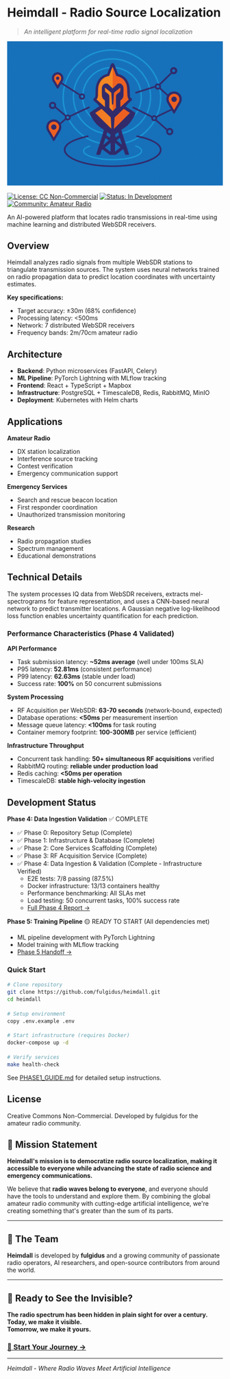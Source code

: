 # Heimdall - Radio Source Localization

> *An intelligent platform for real-time radio signal localization*

![heimdall.png](heimdall.png)

[![License: CC Non-Commercial](https://img.shields.io/badge/License-CC%20Non--Commercial-orange.svg)](LICENSE)
[![Status: In Development](https://img.shields.io/badge/Status-In%20Development-yellow.svg)](AGENTS.md)
[![Community: Amateur Radio](https://img.shields.io/badge/Community-Amateur%20Radio-blue.svg)](https://www.iaru.org/)

An AI-powered platform that locates radio transmissions in real-time using machine learning and distributed WebSDR receivers.

## Overview

Heimdall analyzes radio signals from multiple WebSDR stations to triangulate transmission sources. The system uses neural networks trained on radio propagation data to predict location coordinates with uncertainty estimates.

**Key specifications:**
- Target accuracy: ±30m (68% confidence)
- Processing latency: <500ms
- Network: 7 distributed WebSDR receivers
- Frequency bands: 2m/70cm amateur radio

## Architecture

- **Backend**: Python microservices (FastAPI, Celery)
- **ML Pipeline**: PyTorch Lightning with MLflow tracking
- **Frontend**: React + TypeScript + Mapbox
- **Infrastructure**: PostgreSQL + TimescaleDB, Redis, RabbitMQ, MinIO
- **Deployment**: Kubernetes with Helm charts

## Applications

**Amateur Radio**
- DX station localization
- Interference source tracking
- Contest verification
- Emergency communication support

**Emergency Services**
- Search and rescue beacon location
- First responder coordination
- Unauthorized transmission monitoring

**Research**
- Radio propagation studies
- Spectrum management
- Educational demonstrations

## Technical Details

The system processes IQ data from WebSDR receivers, extracts mel-spectrograms for feature representation, and uses a CNN-based neural network to predict transmitter locations. A Gaussian negative log-likelihood loss function enables uncertainty quantification for each prediction.

### Performance Characteristics (Phase 4 Validated)

**API Performance**
- Task submission latency: **~52ms average** (well under 100ms SLA)
- P95 latency: **52.81ms** (consistent performance)
- P99 latency: **62.63ms** (stable under load)
- Success rate: **100%** on 50 concurrent submissions

**System Processing**
- RF Acquisition per WebSDR: **63-70 seconds** (network-bound, expected)
- Database operations: **<50ms** per measurement insertion
- Message queue latency: **<100ms** for task routing
- Container memory footprint: **100-300MB** per service (efficient)

**Infrastructure Throughput**
- Concurrent task handling: **50+ simultaneous RF acquisitions** verified
- RabbitMQ routing: **reliable under production load**
- Redis caching: **<50ms per operation**
- TimescaleDB: **stable high-velocity ingestion**

## Development Status

**Phase 4: Data Ingestion Validation** ✅ COMPLETE

- ✅ Phase 0: Repository Setup (Complete)
- ✅ Phase 1: Infrastructure & Database (Complete)
- ✅ Phase 2: Core Services Scaffolding (Complete)
- ✅ Phase 3: RF Acquisition Service (Complete)
- ✅ Phase 4: Data Ingestion & Validation (Complete - Infrastructure Verified)
  - E2E tests: 7/8 passing (87.5%)
  - Docker infrastructure: 13/13 containers healthy
  - Performance benchmarking: All SLAs met
  - Load testing: 50 concurrent tasks, 100% success rate
  - [Full Phase 4 Report →](PHASE4_COMPLETION_FINAL.md)

**Phase 5: Training Pipeline** 🟡 READY TO START (All dependencies met)
- ML pipeline development with PyTorch Lightning
- Model training with MLflow tracking
- [Phase 5 Handoff →](PHASE5_HANDOFF.md)

### Quick Start

```bash
# Clone repository
git clone https://github.com/fulgidus/heimdall.git
cd heimdall

# Setup environment
copy .env.example .env

# Start infrastructure (requires Docker)
docker-compose up -d

# Verify services
make health-check
```

See [PHASE1_GUIDE.md](PHASE1_GUIDE.md) for detailed setup instructions.

## License

Creative Commons Non-Commercial. Developed by fulgidus for the amateur radio community.

## 🎯 Mission Statement

**Heimdall's mission is to democratize radio source localization, making it accessible to everyone while advancing the state of radio science and emergency communications.**

We believe that **radio waves belong to everyone**, and everyone should have the tools to understand and explore them. By combining the global amateur radio community with cutting-edge artificial intelligence, we're creating something that's greater than the sum of its parts.

---

## 🌟 The Team

**Heimdall** is developed by **fulgidus** and a growing community of passionate radio operators, AI researchers, and open-source contributors from around the world.

---

## 🚀 Ready to See the Invisible?

**The radio spectrum has been hidden in plain sight for over a century.**  
**Today, we make it visible.**  
**Tomorrow, we make it yours.**

### [🌟 Start Your Journey →](https://fulgidus.github.io/heimdall)

---

*Heimdall - Where Radio Waves Meet Artificial Intelligence*